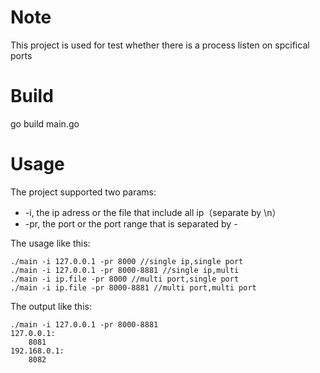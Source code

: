 # Note

This project is used for test whether there is a process listen on spcifical ports

# Build

go build main.go

# Usage

The project supported two params:

-  -i, the ip adress or the file that include all ip（separate by \n）
- -pr, the port  or the port range that is separated by -

The usage like this:

```
./main -i 127.0.0.1 -pr 8000 //single ip,single port
./main -i 127.0.0.1 -pr 8000-8881 //single ip,multi
./main -i ip.file -pr 8000 //multi port,single port
./main -i ip.file -pr 8000-8881 //multi port,multi port
```

The output like this:

```
./main -i 127.0.0.1 -pr 8000-8881
127.0.0.1:
	8081
192.168.0.1:
	8082
```

